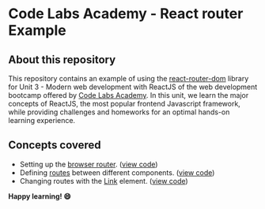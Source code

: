 # Code Labs Academy - React router Example

## About this repository

This repository contains an example of using the [react-router-dom](https://reactrouter.com/en/main/start/overview) library for Unit 3 - Modern web development with ReactJS  of the web development bootcamp offered by [Code Labs Academy](https://codelabsacademy.com/). In this unit, we learn the major concepts of ReactJS, the most popular frontend Javascript framework, while providing challenges and homeworks for an optimal hands-on learning experience.

## Concepts covered

- Setting up the [browser router](https://reactrouter.com/en/main/routers/create-browser-router). ([view code](https://github.com/codelabsacademy/react-router/blob/main/src/App.js#L10#L24))
- Defining [routes](https://reactrouter.com/en/main/route/route) between different components. ([view code](https://github.com/codelabsacademy/react-router/blob/main/src/App.js#L12#L23))
- Changing routes with the [Link](https://reactrouter.com/en/main/components/link) element. ([view code](https://github.com/codelabsacademy/react-router/blob/main/src/components/layout/Sidebar.js#L20L24))

**Happy learning! 😄**
